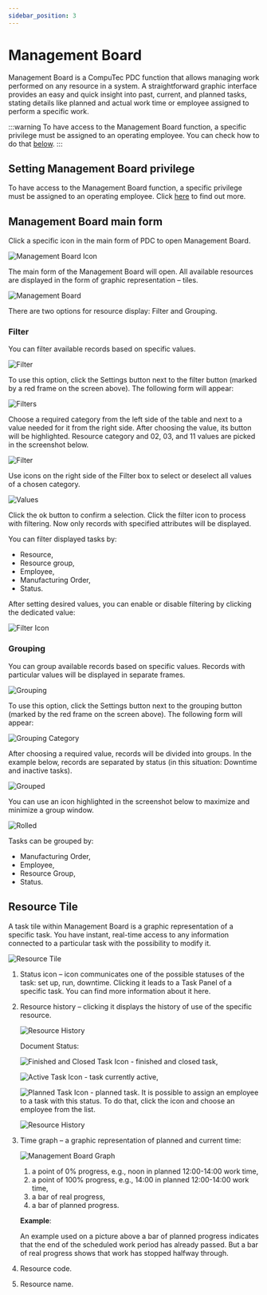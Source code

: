 ```yaml
---
sidebar_position: 3
---
```


# Management Board

Management Board is a CompuTec PDC function that allows managing work performed on any resource in a system. A straightforward graphic interface provides an easy and quick insight into past, current, and planned tasks, stating details like planned and actual work time or employee assigned to perform a specific work.

:::warning
    To have access to the Management Board function, a specific privilege must be assigned to an operating employee. You can check how to do that [below](#setting-management-board-privilege).
:::

## Setting Management Board privilege

To have access to the Management Board function, a specific privilege must be assigned to an operating employee. Click [here](../administrator-guide/setting-up-the-application/overview.md#requirements) to find out more.

## Management Board main form

Click a specific icon in the main form of PDC to open Management Board.

![Management Board Icon](./media/management-board/management-board-icon.webp)

The main form of the Management Board will open. All available resources are displayed in the form of graphic representation – tiles.

![Management Board](./media/management-board/pdc-management-board.webp)

There are two options for resource display: Filter and Grouping.

### Filter

You can filter available records based on specific values.

![Filter](./media/management-board/management-board-filter.webp)

To use this option, click the Settings button next to the filter button (marked by a red frame on the screen above). The following form will appear:

![Filters](./media/management-board/pdc-filters.webp)

Choose a required category from the left side of the table and next to a value needed for it from the right side. After choosing the value, its button will be highlighted. Resource category and 02, 03, and 11 values are picked in the screenshot below.

![Filter](./media/management-board/pdc-filter.webp)

Use icons on the right side of the Filter box to select or deselect all values of a chosen category.

![Values](./media/management-board/filters-chosen-values.webp)

Click the ok button to confirm a selection. Click the filter icon to process with filtering. Now only records with specified attributes will be displayed.

You can filter displayed tasks by:

- Resource,
- Resource group,
- Employee,
- Manufacturing Order,
- Status.

After setting desired values, you can enable or disable filtering by clicking the dedicated value:

![Filter Icon](./media/management-board/filter-icon.webp)

### Grouping

You can group available records based on specific values. Records with particular values will be displayed in separate frames.

![Grouping](./media/management-board/grouping.webp)

To use this option, click the Settings button next to the grouping button (marked by the red frame on the screen above). The following form will appear:

![Grouping Category](./media/management-board/grouping-category.webp)

After choosing a required value, records will be divided into groups. In the example below, records are separated by status (in this situation: Downtime and inactive tasks).

![Grouped](./media/management-board/management-board-grouped.webp)

You can use an icon highlighted in the screenshot below to maximize and minimize a group window.

![Rolled](./media/management-board/management-board-grouped-rolled.webp)

Tasks can be grouped by:

- Manufacturing Order,
- Employee,
- Resource Group,
- Status.

## Resource Tile

A task tile within Management Board is a graphic representation of a specific task. You have instant, real-time access to any information connected to a particular task with the possibility to modify it.

![Resource Tile](./media/management-board/management-board-resource-tile.webp)

1. Status icon – icon communicates one of the possible statuses of the task: set up, run, downtime. Clicking it leads to a Task Panel of a specific task. You can find more information about it here.
2. Resource history – clicking it displays the history of use of the specific resource.

    ![Resource History](./media/management-board/management-board-resource-history.webp)

    Document Status:

    ![Finished and Closed Task Icon](./media/management-board/finished-closed-task-icon.webp) - finished and closed task,

    ![Active Task Icon](./media/management-board/active-task-icon.webp) - task currently active,

    ![Planned Task Icon](./media/management-board/planned-task-icon.webp) - planned task. It is possible to assign an employee to a task with this status. To do that, click the icon and choose an employee from the list.

    ![Resource History](./media/management-board/resource-history-employee.webp)
3. Time graph – a graphic representation of planned and current time:

    ![Management Board Graph](./media/management-board/management-board-graph.webp)

    1. a point of 0% progress, e.g., noon in planned 12:00-14:00 work time,
    2. a point of 100% progress, e.g., 14:00 in planned 12:00-14:00 work time,
    3. a bar of real progress,
    4. a bar of planned progress.

    **Example**:

    An example used on a picture above a bar of planned progress indicates that the end of the scheduled work period has already passed. But a bar of real progress shows that work has stopped halfway through.
4. Resource code.
5. Resource name.
